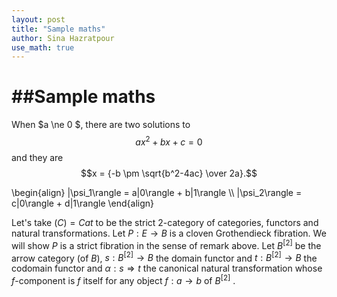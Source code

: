 ```yaml
---
layout: post
title: "Sample maths"
author: Sina Hazratpour
use_math: true
---
```


##Sample maths 
================
  

When $a \ne 0 $, there are two solutions to $$ax^2 + bx + c = 0$$ and they are
$$x = {-b \pm \sqrt{b^2-4ac} \over 2a}.$$ 
      
\begin{align}
    |\psi_1\rangle = a|0\rangle + b|1\rangle \\\\
    |\psi_2\rangle = c|0\rangle + d|1\rangle
\end{align}

Let's take $\mathcal(C) = Cat$  to be the strict $2$-category of categories, functors and natural transformations. Let $P:E \to B$ is a cloven Grothendieck fibration. We will show $P$ is a strict fibration in the sense of remark above. Let $B^{[2]}$ be the arrow category (of $B$), $s:B^{[2]} \to B$ the domain functor and $t: B^{[2]} \to B$ the codomain functor  and $\alpha: s \Rightarrow t$ the canonical natural transformation whose $f$-component is $f$ itself for any object $f: a \to b$ of $B^{[2]}$ .  
